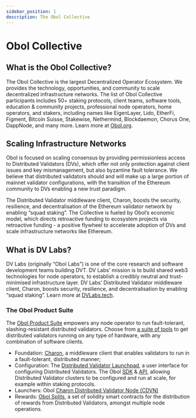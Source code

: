```yaml
---
sidebar_position: 1
description: The Obol Collective
---
```


# Obol Collective

## What is the Obol Collective?

The Obol Collective is the largest Decentralized Operator Ecosystem. We provides the technology, opportunities, and community to scale decentralized infrastructure networks. The list of Obol Collective participants includes 50+ staking protocols, client teams, software tools, education & community projects, professional node operators, home operators, and stakers, including names like EigenLayer, Lido, EtherFi, Figment, Bitcoin Suisse, Stakewise, Nethermind, Blockdaemon, Chorus One, DappNode, and many more. Learn more at [Obol.org](https://obol.org).

## Scaling Infrastructure Networks

Obol is focused on scaling consensus by providing permissionless access to Distributed Validators (DVs), which offer not only protection against client issues and key mismanagement, but also byzantine fault tolerance. We believe that distributed validators should and will make up a large portion of mainnet validator configurations, with the transition of the Ethereum community to DVs enabling a new trust paradigm. 

The Distributed Validator middleware client, Charon, boosts the security, resilience, and decentralisation of the Ethereum validator network by enabling “squad staking”. The Collective is fueled by Obol’s economic model, which directs retroactive funding to ecosystem projects via retroactive funding - a positive flywheel to accelerate adoption of DVs and scale infrastructure networks like Ethereum.

## What is DV Labs?​

DV Labs (originally “Obol Labs”) is one of the core research and software development teams building DVT. DV Labs’ mission is to build shared web3 technologies for node operators, to establish a credibly neutral and trust-minimised infrastructure layer. DV Labs’ Distributed Validator middleware client, Charon, boosts security, resilience, and decentralisation by enabling “squad staking”. Learn more at [DVLabs.tech](https://dvlabs.tech).

### The Obol Product Suite

The [Obol Product Suite](https://obol.org/product-suite) empowers any node operator to run fault-tolerant, slashing-resistant distributed validators. Choose from [a suite of tools](../futher-reading/resources.md) to get distributed validators running on any type of hardware, with any combination of software clients.

- Foundation: [Charon](../../learn/charon/intro.md), a middleware client that enables validators to run in a fault-tolerant, distributed manner;
- Configuration: The [Distributed Validator Launchpad](../../learn/intro/launchpad.md), a user interface for configuring Distributed Validators. The Obol [SDK](../../sdk/index.md) & [API](https://docs.obol.org/api), allowing Distributed Validator clusters to be configured and run at scale, for example within staking protocols. 
- Launchers: Obol [Charon Distributed Validator Node (CDVN)](../../run/start/quickstart_group.mdx)
- Rewards: [Obol Splits](../../learn/intro/obol-splits.mdx), a set of solidity smart contracts for the distribution of rewards from Distributed Validators, amongst multiple node operations.
